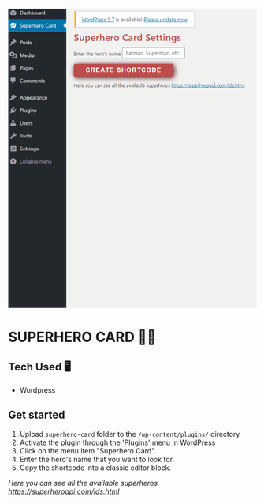 [![](https://github.com/nicolasgarcia214/super-heros-card-plugin/blob/master/superhero-card.gif)](#)

# SUPERHERO CARD 👊🦉

## Tech Used 🖥

- Wordpress

## Get started

1. Upload `superhero-card` folder to the `/wp-content/plugins/` directory
2. Activate the plugin through the 'Plugins' menu in WordPress
3. Click on the menu item "Superhero Card"
4. Enter the hero's name that you want to look for.
5. Copy the shortcode into a classic editor block.

_Here you can see all the available superheros https://superheroapi.com/ids.html_
